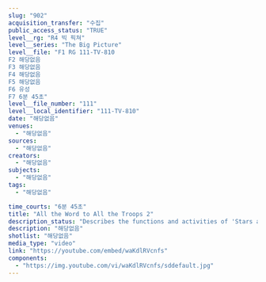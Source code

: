 ```yaml
---
slug: "902"
acquisition_transfer: "수집"
public_access_status: "TRUE"
level__rg: "R4 빅 픽쳐"
level__series: "The Big Picture"
level__file: "F1 RG 111-TV-810
F2 해당없음
F3 해당없음
F4 해당없음
F5 해당없음
F6 유성
F7 6분 45초"
level__file_number: "111"
level__local_identifier: "111-TV-810"
date: "해당없음"
venues: 
  - "해당없음"
sources: 
  - "해당없음"
creators: 
  - "해당없음"
subjects: 
  - "해당없음"
tags: 
  - "해당없음"

time_courts: "6분 45초"
title: "All the Word to All the Troops 2"
description_status: "Describes the functions and activities of 'Stars and Stripes' newspaper and the American Forces Radio and Television Service, which keep troops overseas informed on matters at home and abroad."
description: "해당없음"
shotlist: "해당없음"
media_type: "video"
link: "https://youtube.com/embed/waKdlRVcnfs"
components: 
  - "https://img.youtube.com/vi/waKdlRVcnfs/sddefault.jpg"
---
```

